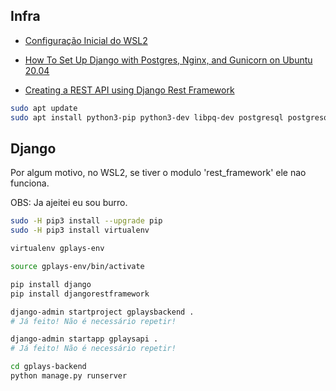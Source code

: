 ## Infra

* [Configuração Inicial do WSL2](https://fonti95.notion.site/Trabalho-linux-77bb89d5f7a342339e9818dc973275cd)

* [How To Set Up Django with Postgres, Nginx, and Gunicorn on Ubuntu 20.04](https://www.digitalocean.com/community/tutorials/how-to-set-up-django-with-postgres-nginx-and-gunicorn-on-ubuntu-20-04)

* [Creating a REST API using Django Rest Framework](https://www.ginkgobioworks.com/2021/02/04/creating-a-rest-api-using-django-rest-framework/)

```zsh
sudo apt update
sudo apt install python3-pip python3-dev libpq-dev postgresql postgresql-contrib nginx curl
```
## Django

Por algum motivo, no WSL2, se tiver o modulo 'rest_framework' ele nao funciona.

OBS: Ja ajeitei eu sou burro.

```zsh
sudo -H pip3 install --upgrade pip
sudo -H pip3 install virtualenv
```

```zsh
virtualenv gplays-env
```

```zsh
source gplays-env/bin/activate
```

```zsh
pip install django 
pip install djangorestframework
```

```zsh
django-admin startproject gplaysbackend .
# Já feito! Não é necessário repetir!
```

```zsh
django-admin startapp gplaysapi .
# Já feito! Não é necessário repetir!
```

```zsh
cd gplays-backend
python manage.py runserver
```